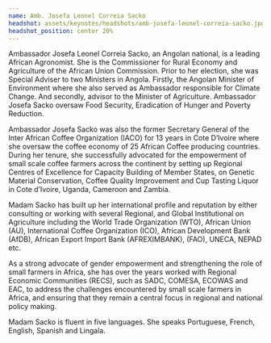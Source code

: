 ```yaml
---
name: Amb. Josefa Leonel Correia Sacko
headshot: assets/keynotes/headshots/amb-josefa-leonel-correia-sacko.jpg
headshot_position: center 20%
---
```


Ambassador Josefa Leonel Correia Sacko, an Angolan national, is a leading African Agronomist. She is the Commissioner for Rural Economy and Agriculture of the African Union Commission. Prior to her election, she was Special Adviser to two Ministers in Angola. Firstly, the Angolan Minister of Environment where she also served as Ambassador responsible for Climate Change. And secondly, advisor to the Minister of Agriculture. Ambassador Josefa Sacko oversaw Food Security, Eradication of Hunger and Poverty Reduction.

Ambassador Josefa Sacko was also the former Secretary General of the Inter African Coffee Organization (IACO) for 13 years in Cote D’Ivoire where she oversaw the coffee economy of 25 African Coffee producing countries. During her tenure, she successfully advocated for the empowerment of small scale coffee farmers across the continent by setting up Regional Centres of Excellence for Capacity Building of Member States, on Genetic Material Conservation, Coffee Quality Improvement and Cup Tasting Liquor in Cote d’Ivoire, Uganda, Cameroon and Zambia.

Madam Sacko has built up her international profile and reputation by either consulting or working with several Regional, and Global Institutional on Agriculture including the World Trade Organization (WTO), African Union (AU), International Coffee Organization (ICO), African Development Bank (AfDB), African Export Import Bank (AFREXIMBANK), (FAO), UNECA, NEPAD etc.

As a strong advocate of gender empowerment and strengthening the role of small farmers in Africa, she has over the years worked with Regional Economic Communities (RECS), such as SADC, COMESA, ECOWAS and EAC, to address the challenges encountered by small scale farmers in Africa, and ensuring that they remain a central focus in regional and national policy making.

Madam Sacko is fluent in five languages. She speaks Portuguese, French, English, Spanish and Lingala.
